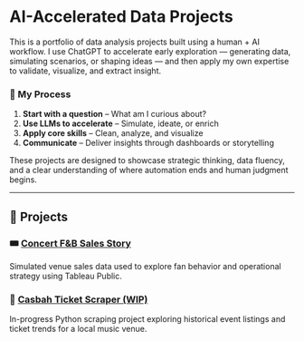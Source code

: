 # AI-Accelerated Data Projects

This is a portfolio of data analysis projects built using a human + AI workflow. I use ChatGPT to accelerate early exploration — generating data, simulating scenarios, or shaping ideas — and then apply my own expertise to validate, visualize, and extract insight.

### 🔄 My Process
1. **Start with a question** – What am I curious about?
2. **Use LLMs to accelerate** – Simulate, ideate, or enrich
3. **Apply core skills** – Clean, analyze, and visualize
4. **Communicate** – Deliver insights through dashboards or storytelling

These projects are designed to showcase strategic thinking, data fluency, and a clear understanding of where automation ends and human judgment begins.

---

## 📂 Projects

### 🎟️ [Concert F&B Sales Story](./concert-fb-sales-story)
Simulated venue sales data used to explore fan behavior and operational strategy using Tableau Public.

### 🎸 [Casbah Ticket Scraper (WIP)](./casbah-ticket-scraper)
In-progress Python scraping project exploring historical event listings and ticket trends for a local music venue.
